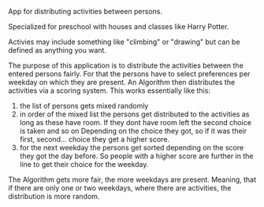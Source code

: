 App for distributing activities between persons.

Specialized for preschool with houses and classes like Harry Potter.

Activies may include something like "climbing" or "drawing" but can be defined as anything you want.

The purpose of this application is to distribute the activities between the entered persons fairly.
For that the persons have to select preferences per weekday on which they are present. An Algorithm then distributes the activities via a scoring system.
This works essentially like this:
1. the list of persons gets mixed randomly
2. in order of the mixed list the persons get distributed to the activities as long as these have room.
If they dont have room left the second choice is taken and so on
Depending on the choice they got, so if it was their first, second... choice they get a higher score.
3. for the next weekday the persons get sorted depending on the score they got the day before. So people with a higher score are further in the line to get their choice for the weekday.

The Algorithm gets more fair, the more weekdays are present. Meaning, that if there are only one or two weekdays, where there are activities, the distribution is more random.

